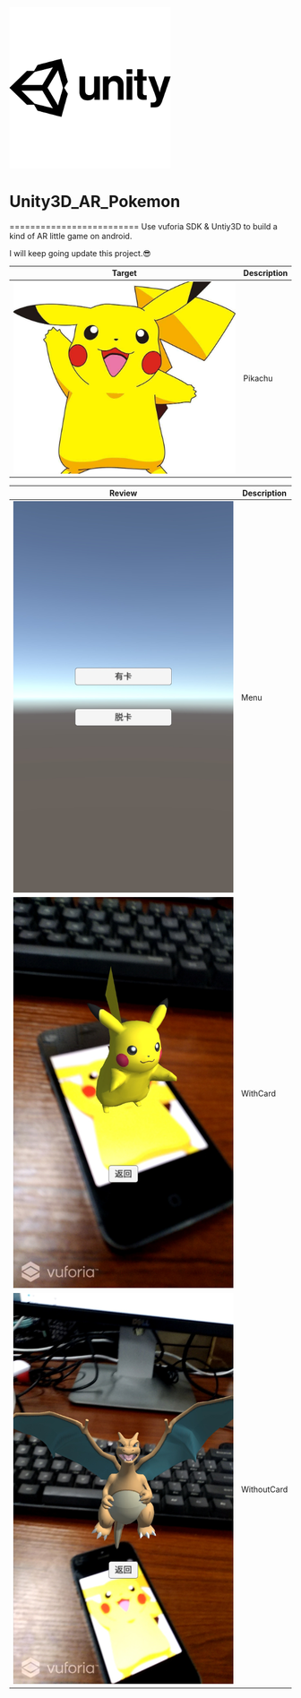 ![](target/unity.png)
# Unity3D_AR_Pokemon
=========================
Use vuforia SDK &amp; Untiy3D to build a kind of AR little game on android.

I will keep going update this project.:sunglasses:

| Target | Description |
| ---- | ---- |
|![Pikachu](target/target.jpg) | Pikachu|

| Review| Description |
| ---- | ---- |
|![menu](target/Menu.jpg) | Menu|
|![withcard](target/withcard.jpg) | WithCard|
|![withoutcard](target/withoutcard.jpg) | WithoutCard|
